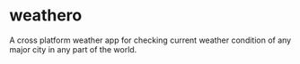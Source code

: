 # weathero
 A cross platform weather app for checking current weather condition of any major city in any part of the world.
